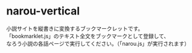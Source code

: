 # narou-vertical
小説サイトを縦書きに変換するブックマークレットです。  
「bookmarklet.js」のテキスト全文をブックマークとして登録して、  
なろう小説の各話ページで実行してください。（「narou.js」が実行されます）
